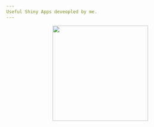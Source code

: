 ```yaml
---
Useful Shiny Apps deveopled by me.
---
```


<p align="center"> 
  <img src="https://wck01.github.io/img/hello_world.jpeg" width="256">
</p>
